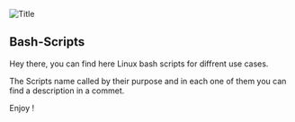 

![Title](https://i.postimg.cc/7Y1FnLMc/bash-shellshock.jpg)
## Bash-Scripts

Hey there, you can find here Linux bash scripts for diffrent use cases.

The Scripts name called by their purpose and in each one of them you can find a description in a commet.

Enjoy !



